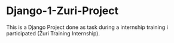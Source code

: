 # Django-1-Zuri-Project

This is a Django Project done as task during a internship training i participated (Zuri Training Internship).
